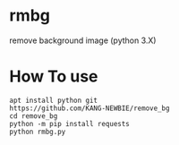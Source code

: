 # rmbg
remove background image (python 3.X)

# How To use
```
apt install python git
https://github.com/KANG-NEWBIE/remove_bg
cd remove_bg
python -m pip install requests
python rmbg.py
```

